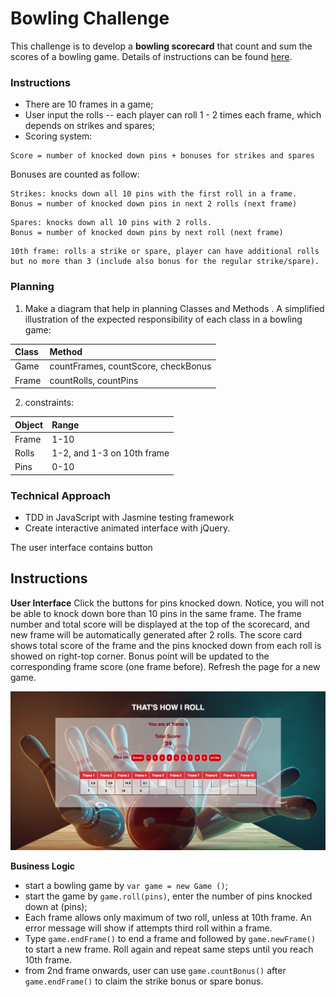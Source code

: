 
Bowling Challenge
=================

This challenge is to develop a <strong>bowling scorecard</strong> that count and sum the scores of a bowling game. Details of instructions can be found [here](https://github.com/makersacademy/bowling-challenge).

### Instructions
- There are 10 frames in a game;
- User input the rolls -- each player can roll 1 - 2 times each frame, which depends on strikes and spares;
- Scoring system:
```
Score = number of knocked down pins + bonuses for strikes and spares
```
Bonuses are counted as follow:
```
Strikes: knocks down all 10 pins with the first roll in a frame.
Bonus = number of knocked down pins in next 2 rolls (next frame)  
```
```
Spares: knocks down all 10 pins with 2 rolls.
Bonus = number of knocked down pins by next roll (next frame)
```
```
10th frame: rolls a strike or spare, player can have additional rolls but no more than 3 (include also bonus for the regular strike/spare).
```

### Planning
1) Make a diagram that help in planning Classes and Methods .
A simplified illustration of the expected  responsibility of each class in a bowling game:

| Class | Method |
|:----|:----|
|Game| countFrames, countScore, checkBonus|
|Frame| countRolls, countPins|

2) constraints:

|Object| Range|
|:----|:----|
|Frame| 1-10|
|Rolls| 1-2, and 1-3 on 10th frame|
|Pins| 0-10|


### Technical Approach
- TDD in JavaScript with Jasmine testing framework
- Create interactive animated interface with jQuery.

The user interface contains button

## Instructions

<b> User Interface</b>
Click the buttons for pins knocked down. Notice, you will not be able to knock down bore than 10 pins in the same frame. The frame number and total score will be displayed at the top of the scorecard, and new frame will be automatically generated after 2 rolls. The score card shows total score of the frame and the pins knocked down from each roll is showed on right-top corner. Bonus point will be updated to the corresponding frame score (one frame before). Refresh the page for a new game.

![User Interface](./images/Screenshot_UI02.png)


<b> Business Logic</b>
- start a bowling game by `var game = new Game ()`;
- start the game by `game.roll(pins)`, enter the number of pins knocked down at (pins);
- Each frame allows only maximum of two roll, unless at 10th frame. An error message will show if attempts third roll within a frame.
- Type `game.endFrame()` to end a frame and followed by `game.newFrame()` to start a new frame. Roll again and repeat same steps until you reach 10th frame.
- from 2nd frame onwards, user can use `game.countBonus()` after `game.endFrame()` to claim the strike bonus or spare bonus.
